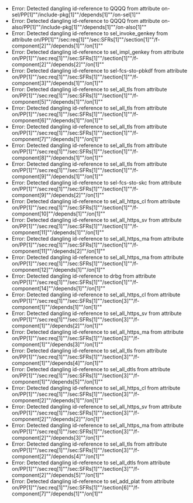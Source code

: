 * Error: Detected dangling id-reference to QQQQ from attribute
        on-sel/PP[1]""/include-pkg[1]""/depends[1]""/on-sel[1]""
* Error: Detected dangling id-reference to QQQQ from attribute
        on-also/PP[1]""/include-pkg[1]""/depends[1]""/on-also[1]""
* Error: Detected dangling id-reference to sel_invoke_genkey from attribute
        on/PP[1]""/sec:req[1]""/sec:SFRs[1]""/section[1]""/f-component[2]""/depends[1]""/on[1]""
* Error: Detected dangling id-reference to sel_impl_genkey from attribute
        on/PP[1]""/sec:req[1]""/sec:SFRs[1]""/section[1]""/f-component[2]""/depends[2]""/on[1]""
* Error: Detected dangling id-reference to sel-fcs-sto-pbkdf from attribute
        on/PP[1]""/sec:req[1]""/sec:SFRs[1]""/section[1]""/f-component[3]""/depends[1]""/on[1]""
* Error: Detected dangling id-reference to sel_all_tls from attribute
        on/PP[1]""/sec:req[1]""/sec:SFRs[1]""/section[1]""/f-component[5]""/depends[1]""/on[1]""
* Error: Detected dangling id-reference to sel_all_tls from attribute
        on/PP[1]""/sec:req[1]""/sec:SFRs[1]""/section[1]""/f-component[6]""/depends[1]""/on[1]""
* Error: Detected dangling id-reference to sel_all_tls from attribute
        on/PP[1]""/sec:req[1]""/sec:SFRs[1]""/section[1]""/f-component[7]""/depends[1]""/on[1]""
* Error: Detected dangling id-reference to sel_all_tls from attribute
        on/PP[1]""/sec:req[1]""/sec:SFRs[1]""/section[1]""/f-component[8]""/depends[1]""/on[1]""
* Error: Detected dangling id-reference to sel_all_tls from attribute
        on/PP[1]""/sec:req[1]""/sec:SFRs[1]""/section[1]""/f-component[9]""/depends[1]""/on[1]""
* Error: Detected dangling id-reference to sel-fcs-sto-skc from attribute
        on/PP[1]""/sec:req[1]""/sec:SFRs[1]""/section[1]""/f-component[9]""/depends[2]""/on[1]""
* Error: Detected dangling id-reference to sel_all_https_cl from attribute
        on/PP[1]""/sec:req[1]""/sec:SFRs[1]""/section[1]""/f-component[10]""/depends[1]""/on[1]""
* Error: Detected dangling id-reference to sel_all_https_sv from attribute
        on/PP[1]""/sec:req[1]""/sec:SFRs[1]""/section[1]""/f-component[11]""/depends[1]""/on[1]""
* Error: Detected dangling id-reference to sel_all_https_ma from attribute
        on/PP[1]""/sec:req[1]""/sec:SFRs[1]""/section[1]""/f-component[11]""/depends[2]""/on[1]""
* Error: Detected dangling id-reference to sel_all_https_ma from attribute
        on/PP[1]""/sec:req[1]""/sec:SFRs[1]""/section[1]""/f-component[12]""/depends[1]""/on[1]""
* Error: Detected dangling id-reference to drbg from attribute
        on/PP[1]""/sec:req[1]""/sec:SFRs[1]""/section[1]""/f-component[14]""/depends[1]""/on[1]""
* Error: Detected dangling id-reference to sel_all_https_cl from attribute
        on/PP[1]""/sec:req[1]""/sec:SFRs[1]""/section[3]""/f-component[1]""/depends[1]""/on[1]""
* Error: Detected dangling id-reference to sel_all_https_sv from attribute
        on/PP[1]""/sec:req[1]""/sec:SFRs[1]""/section[3]""/f-component[1]""/depends[2]""/on[1]""
* Error: Detected dangling id-reference to sel_all_https_ma from attribute
        on/PP[1]""/sec:req[1]""/sec:SFRs[1]""/section[3]""/f-component[1]""/depends[3]""/on[1]""
* Error: Detected dangling id-reference to sel_all_tls from attribute
        on/PP[1]""/sec:req[1]""/sec:SFRs[1]""/section[3]""/f-component[1]""/depends[4]""/on[1]""
* Error: Detected dangling id-reference to sel_all_dtls from attribute
        on/PP[1]""/sec:req[1]""/sec:SFRs[1]""/section[3]""/f-component[1]""/depends[5]""/on[1]""
* Error: Detected dangling id-reference to sel_all_https_cl from attribute
        on/PP[1]""/sec:req[1]""/sec:SFRs[1]""/section[3]""/f-component[2]""/depends[1]""/on[1]""
* Error: Detected dangling id-reference to sel_all_https_sv from attribute
        on/PP[1]""/sec:req[1]""/sec:SFRs[1]""/section[3]""/f-component[2]""/depends[2]""/on[1]""
* Error: Detected dangling id-reference to sel_all_https_ma from attribute
        on/PP[1]""/sec:req[1]""/sec:SFRs[1]""/section[3]""/f-component[2]""/depends[3]""/on[1]""
* Error: Detected dangling id-reference to sel_all_tls from attribute
        on/PP[1]""/sec:req[1]""/sec:SFRs[1]""/section[3]""/f-component[2]""/depends[4]""/on[1]""
* Error: Detected dangling id-reference to sel_all_dtls from attribute
        on/PP[1]""/sec:req[1]""/sec:SFRs[1]""/section[3]""/f-component[2]""/depends[5]""/on[1]""
* Error: Detected dangling id-reference to sel_add_plat from attribute
        on/PP[1]""/sec:req[1]""/sec:SFRs[1]""/section[6]""/f-component[7]""/depends[1]""/on[1]""
